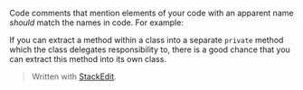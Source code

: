 
Code comments that mention elements of your code with an apparent name *should* match the names in code. For example:

If you can extract a method within a class into a separate `private` method which the class delegates responsibility to, there is a good chance that you can extract this method into its own class.

> Written with [StackEdit](https://stackedit.io/).
<!--stackedit_data:
eyJoaXN0b3J5IjpbLTg1NjA1MTExN119
-->